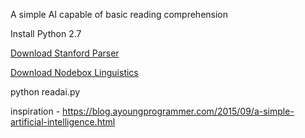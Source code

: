 

A simple AI capable of basic reading comprehension





Install Python 2.7



[Download Stanford Parser](http://nlp.stanford.edu/software/stanford-parser-full-2015-04-20.zip) 

[Download Nodebox Linguistics](https://www.nodebox.net/code/data/media/linguistics.zip)

python readai.py


inspiration - 
https://blog.ayoungprogrammer.com/2015/09/a-simple-artificial-intelligence.html
